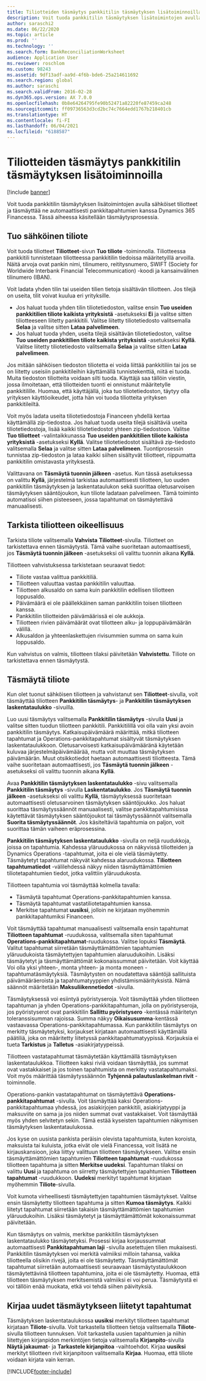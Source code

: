 ```yaml
---
title: Tiliotteiden täsmäytys pankkitilin täsmäytyksen lisätoiminnoilla
description: Voit tuoda pankkitilin täsmäytyksen lisätoimintojen avulla sähköisiä tiliotteita ja täsmäyttää ne automaattisesti pankkitapahtumien kanssa Microsoft Dynamics 365 Financessa. Tässä aiheessa käsitellään täsmäytysprosessia.
author: saraschi2
ms.date: 06/22/2020
ms.topic: article
ms.prod: ''
ms.technology: ''
ms.search.form: BankReconciliationWorksheet
audience: Application User
ms.reviewer: roschlom
ms.custom: 98243
ms.assetid: 9df13adf-aa9d-4f6b-bde6-25a214611692
ms.search.region: global
ms.author: saraschi
ms.search.validFrom: 2016-02-28
ms.dyn365.ops.version: AX 7.0.0
ms.openlocfilehash: 0b8e64264795fe90b52471a82220fe87459ca248
ms.sourcegitcommit: ff09736563d3cd2bc74c7664edd1767b218401cb
ms.translationtype: HT
ms.contentlocale: fi-FI
ms.lasthandoff: 06/04/2021
ms.locfileid: "6188587"
---
```

# <a name="reconcile-bank-statements-by-using-advanced-bank-reconciliation"></a>Tiliotteiden täsmäytys pankkitilin täsmäytyksen lisätoiminnoilla

[!include [banner](../includes/banner.md)]

Voit tuoda pankkitilin täsmäytyksen lisätoimintojen avulla sähköiset tiliotteet ja täsmäyttää ne automaattisesti pankkitapahtumien kanssa Dynamics 365 Financessa. Tässä aiheessa käsitellään täsmäytysprosessia.  

## <a name="import-an-electronic-bank-statement"></a>Tuo sähköinen tiliote

Voit tuoda tiliotteet **Tiliotteet**-sivun **Tuo tiliote** -toiminnolla. Tiliotteessa pankkitili tunnistetaan tiliotteessa pankkitilin tiedoissa määritetyillä arvoilla. Näitä arvoja ovat pankin nimi, tilinumero, reititysnumero, SWIFT (Society for Worldwide Interbank Financial Telecommunication) -koodi ja kansainvälinen tilinumero (IBAN). 

Voit ladata yhden tilin tai useiden tilien tietoja sisältävän tiliotteen. Jos tilejä on useita, tilit voivat kuulua eri yrityksille.

-   Jos haluat tuoda yhden tilin tiliotetiedoston, valitse ensin **Tuo useiden pankkitilien tiliote kaikista yrityksistä** -asetukseksi **Ei** ja valitse sitten tiliotteeseen liitetty pankkitili. Valitse liitetty tiliotetiedosto valitsemalla **Selaa** ja valitse sitten **Lataa palvelimeen**.
-   Jos haluat tuoda yhden, useita tilejä sisältävän tiliotetiedoston, valitse **Tuo useiden pankkitilien tiliote kaikista yrityksistä** -asetukseksi **Kyllä**. Valitse liitetty tiliotetiedosto valitsemalla **Selaa** ja valitse sitten **Lataa palvelimeen**.

Jos mitään sähköisen tiedoston tiliotetta ei voida liittää pankkitiliin tai jos se on liitetty useisiin pankkitileihin käyttämällä tunnistekenttiä, niitä ei tuoda. Muita tiedoston tiliotteita voidaan silti tuoda. Käyttäjä saa tällöin viestin, jossa ilmoitetaan, että tiliotteiden tuonti ei onnistunut määritetylle pankkitilille. Huomaa, että käyttäjällä, joka tuo tiliotetiedoston, täytyy olla yrityksen käyttöoikeudet, jotta hän voi tuoda tiliotteita yrityksen pankkitileiltä. 

Voit myös ladata useita tiliotetiedostoja Financeen yhdellä kertaa käyttämällä zip-tiedostoa. Jos haluat tuoda useita tilejä sisältäviä useita tiliotetiedostoja, lisää kaikki tiliotetiedostot yhteen zip-tiedostoon. Valitse **Tuo tiliotteet** -valintaikkunassa **Tuo useiden pankkitilien tiliote kaikista yrityksistä** -asetukseksi **Kyllä**. Valitse tiliotetiedostot sisältävä zip-tiedosto valitsemalla **Selaa** ja valitse sitten **Lataa palvelimeen**. Tuontiprosessin tunnistaa zip-tiedoston ja lataa kaikki siihen sisältyvät tiliotteet, riippumatta pankkitilin omistavasta yrityksestä.

Valittavana on **Täsmäytä tuonnin jälkeen** -asetus. Kun tässä asetuksessa on valittu **Kyllä**, järjestelmä tarkistaa automaattisesti tiliotteen, luo uuden pankkitilin täsmäytyksen ja laskentataulukon sekä suorittaa oletusarvoisen täsmäytyksen sääntöjoukon, kun tiliote ladataan palvelimeen. Tämä toiminto automatisoi siihen pisteeseen, jossa tapahtumat on täsmäytettävä manuaalisesti.

## <a name="validate-the-bank-statement"></a>Tarkista tiliotteen oikeellisuus
Tarkista tiliote valitsemalla **Vahvista** **Tiliotteet**-sivulla. Tiliotteet on tarkistettava ennen täsmäytystä. Tämä vaihe suoritetaan automaattisesti, jos **Täsmäytä tuonnin jälkeen** -asetukseksi oli valittu tuonnin aikana **Kyllä**. 

Tiliotteen vahvistuksessa tarkistetaan seuraavat tiedot:

-   Tiliote vastaa valittua pankkitiliä.
-   Tiliotteen valuuttaa vastaa pankkitilin valuuttaa.
-   Tiliotteen alkusaldo on sama kuin pankkitilin edellisen tiliotteen loppusaldo.
-   Päivämäärä ei ole päällekkäinen saman pankkitilin toisen tiliotteen kanssa.
-   Pankkitilin tiliotteiden päivämäärissä ei ole aukkoja.
-   Tiliotteen rivien päivämäärät ovat tiliotteen alku- ja loppupäivämäärän välillä.
-   Alkusaldon ja yhteenlaskettujen rivisummien summa on sama kuin loppusaldo.

Kun vahvistus on valmis, tiliotteen tilaksi päivitetään **Vahvistettu**. Tiliote on tarkistettava ennen täsmäytystä.

## <a name="reconcile-the-bank-statement"></a>Täsmäytä tiliote
Kun olet tuonut sähköisen tiliotteen ja vahvistanut sen **Tiliotteet**-sivulla, voit täsmäyttää tiliotteen **Pankkitilin täsmäytys**- ja **Pankkitilin täsmäytyksen laskentataulukko** -sivuilla. 

Luo uusi täsmäytys valitsemalla **Pankkitilin täsmäytys** -sivulla **Uusi** ja valitse sitten tuodun tiliotteen pankkitili. Pankkitilillä voi olla vain yksi avoin pankkitilin täsmäytys. Katkaisupäivämäärä määrittää, mitkä tiliotteen tapahtumat ja Operations-pankkitapahtumat sisältyvät täsmäytyksen laskentataulukkoon. Oletusarvoisesti katkaisupäivämääränä käytetään kuluvaa järjestelmäpäivämäärää, mutta voit muuttaa täsmäytyksen päivämäärän. Muut otsikkotiedot haetaan automaattisesti tiliotteesta. Tämä vaihe suoritetaan automaattisesti, jos **Täsmäytä tuonnin jälkeen** -asetukseksi oli valittu tuonnin aikana **Kyllä**. 

Avaa **Pankkitilin täsmäytyksen laskentataulukko** -sivu valitsemalla **Pankkitilin täsmäytys** -sivulla **Laskentataulukko**. Jos **Täsmäytä tuonnin jälkeen** -asetukseksi oli valittu **Kyllä**, täsmäytyksessä suoritetaan automaattisesti oletusarvoinen täsmäytyksen sääntöjoukko. Jos haluat suorittaa täsmäytyssäännöt manuaalisesti, valitse pankkitapahtumisissa käytettävät täsmäytyksen sääntöjoukot tai täsmäytyssäännöt valitsemalla **Suorita täsmäytyssäännöt**. Jos käsiteltäviä tapahtumia on paljon, voit suorittaa tämän vaiheen eräprosessina. 

**Pankkitilin täsmäytyksen laskentataulukko** -sivulla on neljä ruudukkoja, joissa on tapahtumia. Kahdessa yläruudukossa on näkyvissä tiliotteiden ja Dynamics Operations -tapahtumat, joita ei ole vielä täsmäytetty. Täsmäytetyt tapahtumat näkyvät kahdessa alaruudukossa. **Tiliotteen tapahtumatiedot** -välilehdessä näkyy niiden täsmäyttämättömien tiliotetapahtumien tiedot, jotka valittiin yläruudukosta. 

Tiliotteen tapahtumia voi täsmäyttää kolmella tavalla:

-   Täsmäytä tapahtumat Operations-pankkitapahtumien kanssa.
-   Täsmäytä tapahtumat vastatiliotetapahtumien kanssa.
-   Merkitse tapahtumat **uusiksi**, jolloin ne kirjataan myöhemmin pankkitapahtumiksi Financeen.

Voit täsmäyttää tapahtumat manuaalisesti valitsemalla ensin tapahtumat **Tiliotteen tapahtumat** -ruudukossa, valitsemalla siten tapahtumat **Operations-pankkitapahtumat**-ruudukossa. Valitse lopuksi **Täsmäytä**. Valitut tapahtumat siirretään täsmäyttämättömien tapahtumien yläruudukoista täsmäytettyjen tapahtumien alaruudukoihin. Lisäksi täsmäytetyt ja täsmäyttämättömät kokonaissummat päivitetään. Voit käyttää Voi olla yksi yhteen-, monta yhteen- ja monta moneen -tapahtumatäsmäytyksiä. Täsmäytysten on noudatettava sääntöjä sallituista päivämääräeroista ja tapahtumatyyppien yhdistämismäärityksistä. Nämä säännöt määritetään **Maksuliikennetiedot** -sivulla.

Täsmäytyksessä voi esiintyä pyöristyseroja. Voit täsmäyttää yhden tiliotteen tapahtuman ja yhden Operations-pankkitapahtuman, jolla on pyöristyseroja, jos pyöristyserot ovat pankkitilin **Sallittu pyöristysero** -kentässä määritetyn toleranssisumman rajoissa. Summa näkyy **Oikaisusumma**-kentässä vastaavassa Operations-pankkitapahtumassa. Kun pankkitilin täsmäytys on merkitty täsmäytetyksi, korjaukset kirjataan automaattisesti käyttämällä päätiliä, joka on määritetty liitetyssä pankkitapahtumatyypissä. Korjauksia ei tueta **Tarkistus** ja **Talletus** -asiakirjatyypeissä. 

Tiliotteen vastatapahtumat täsmäytetään käyttämällä täsmäytyksen laskentataulukkoa. Tiliotteen kaksi riviä voidaan täsmäyttää, jos summat ovat vastakkaiset ja jos toinen tapahtumista on merkitty vastatapahtumaksi. Voit myös määrittää täsmäytyssäännön **Tyhjennä palautuslaskelman rivit** -toiminnolle.

Operations-pankin vastatapahtumat on täsmäytettävä **Operations-pankkitapahtumat** -sivulla. Voit täsmäyttää kaksi Operations-pankkitapahtumaa yhdessä, jos asiakirjojen pankkitili, asiakirjatyyppi ja maksuviite on sama ja jos niiden summat ovat vastakkaiset. Voit täsmäyttää myös yhden selvitetyn sekin. Tämä estää kyseisten tapahtumien näkymisen täsmäytyksen laskentataulukossa. 

Jos kyse on uusista pankista peräisin olevista tapahtumista, kuten koroista, maksuista tai kuluista, jotka eivät ole vielä Financessa, voit lisätä ne kirjauskansioon, joka liittyy valittuun tiliotteen täsmäytykseen. Valitse ensin täsmäyttämättömien tapahtumien **Tiliotteen tapahtumat** -ruudukossa tiliotteen tapahtuma ja sitten **Merkitse uudeksi**. Tapahtuman tilaksi on valittu **Uusi** ja tapahtuma on siirretty täsmäytettyjen tapahtumien **Tiliotteen tapahtumat** -ruudukkoon. **Uudeksi** merkityt tapahtumat kirjataan myöhemmin **Tiliote**-sivulla. 

Voit kumota virheellisesti täsmäytettyjen tapahtumien täsmäytykset. Valitse ensin täsmäytetty tiliotteen tapahtuma ja sitten **Kumoa täsmäytys**. Kaikki liitetyt tapahtumat siirretään takaisin täsmäyttämättömien tapahtumien yläruudukoihin. Lisäksi täsmäytetyt ja täsmäyttämättömät kokonaissummat päivitetään. 

Kun täsmäytys on valmis, merkitse pankkitilin täsmäytyksen laskentataulukko täsmäytetyksi.  Prosessi kirjaa korjaussummat automaattisesti **Pankkitapahtuman laji** -sivulla asetettujen tilien mukaisesti.  Pankkitilin täsmäytyksen voi merkitä valmiiksi milloin tahansa, vaikka tiliotteella olisikin rivejä, joita ei ole täsmäytetty.  Täsmäyttämättömät tapahtumat siirretään automaattisesti seuraavaan täsmäytystaulukkoon täsmäytettävinä tiliotteen tapahtumina, joita ei ole täsmäytetty.  Huomaa, että tiliotteen täsmäytyksen merkitsemistä valmiiksi ei voi perua.  Täsmäytystä ei voi tällöin enää muokata, etkä voi tehdä siihen päivityksiä.

## <a name="post-new-transactions-that-are-associated-with-the-reconciliation"></a>Kirjaa uudet täsmäytykseen liitetyt tapahtumat
Täsmäytyksen laskentataulukossa **uusiksi** merkityt tiliotteen tapahtumat kirjataan **Tiliote**-sivulla. Voit tarkastella tiliotteen tietoja valitsemalla **Tiliote**-sivulla tiliotteen tunnuksen. Voit tarkastella uusien tapahtumien ja niihin liitettyjen kirjanpidon merkintöjen tietoja valitsemalla **Kirjanpito**-sivulla **Näytä jakaumat**- ja **Tarkastele kirjanpitoa** -vaihtoehdot. Kirjaa **uusiksi** merkityt tiliotteen rivit kirjanpitoon valitsemalla **Kirjaa**. Huomaa, että tiliote voidaan kirjata vain kerran.





[!INCLUDE[footer-include](../../includes/footer-banner.md)]